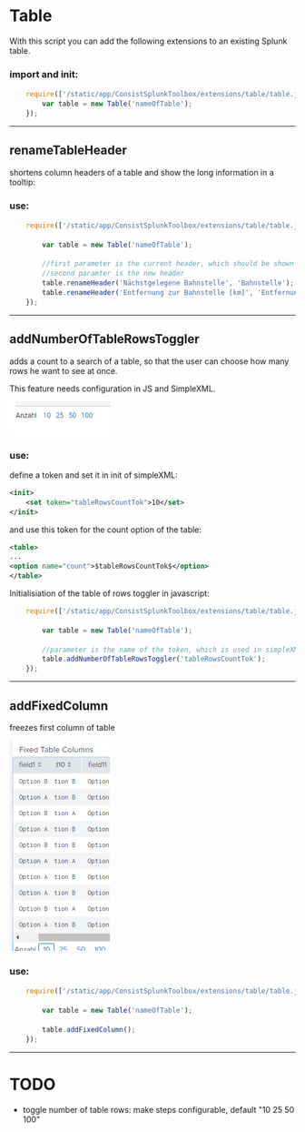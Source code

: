 
# Table
With this script you can add the following extensions to an existing Splunk table.

### import and init:
```javascript
    require(['/static/app/ConsistSplunkToolbox/extensions/table/table.js'], function(Table) {
        var table = new Table('nameOfTable');
    });
```

___
## renameTableHeader

shortens column headers of a table and show the long information in a tooltip:

### use:
```javascript
    require(['/static/app/ConsistSplunkToolbox/extensions/table/table.js'], function(Table) {

        var table = new Table('nameOfTable');

        //first parameter is the current header, which should be shown in tooltip
        //second paramter is the new header
        table.renameHeader('Nächstgelegene Bahnstelle', 'Bahnstelle');
        table.renameHeader('Entfernung zur Bahnstelle [km]', 'Entfernung');
    });
```
___
## addNumberOfTableRowsToggler
adds a count to a search of a table, so that the user can choose how many rows he want to see at once.

This feature needs configuration in JS and SimpleXML.

![Choose number of rows](./screenshots/NumberOfRowsChooser.PNG)


### use:

define a token and set it in init of simpleXML:

```xml
<init>
    <set token="tableRowsCountTok">10</set>
</init>
```

and use this token for the count option of the table:

```xml
<table>
...
<option name="count">$tableRowsCountTok$</option>
</table>
```

Initialisiation of the table of rows toggler in javascript:

```javascript
    require(['/static/app/ConsistSplunkToolbox/extensions/table/table.js'], function(Table) {

        var table = new Table('nameOfTable');

        //parameter is the name of the token, which is used in simpleXML
        table.addNumberOfTableRowsToggler('tableRowsCountTok');
    });
```

___
## addFixedColumn

freezes first column of table

![fixed first column](./screenshots/fixedColumns.PNG)

### use: 


```javascript
    require(['/static/app/ConsistSplunkToolbox/extensions/table/table.js'], function(Table) {

        var table = new Table('nameOfTable');

        table.addFixedColumn();
    });
```

___

# TODO

- toggle number of table rows: make steps configurable, default "10 25 50 100"
